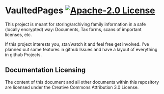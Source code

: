 # VaultedPages [![Apache-2.0 License](https://img.shields.io/badge/license-Apache--2.0-blue.svg)](https://github.com/puddingfactory/vaultedpages/blob/master/LICENSE)

This project is meant for storing/archiving family information in a safe (locally encrypted) way: Documents, Tax forms, scans of important licenses, etc.

If this project interests you, star/watch it and feel free get involved. I've planned out some features in github Issues and have a layout of everything in github Projects.

## Documentation Licensing

The content of this document and all other documents within this repository are licensed under the Creative Commons Attribution 3.0 License.
